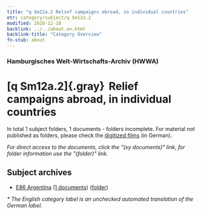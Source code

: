 ```yaml
---
title: "q Sm12a.2 Relief campaigns abroad, in individual countries"
etr: category/subject/q Sm12a.2
modified: 2020-12-18
backlink: ../../about.en.html
backlink-title: "Category Overview"
fn-stub: about
---
```


### Hamburgisches Welt-Wirtschafts-Archiv (HWWA)
# [q Sm12a.2]{.gray}&#8201; Relief campaigns abroad, in individual countries&#160; 





In total 1 subject folders, 1 documents - folders incomplete.
For material not published as folders, please check the [digitized films](/film/h1_sh) (in German).

_For direct access to the documents, click the "(xy documents)" link, for folder information use the "(folder)" link._

## Subject archives


- [E86 Argentina](../../../geo/about.en.html#E86) (<a href="https://dfg-viewer.de/show/?tx_dlf[id]=https://pm20.zbw.eu/mets/sh/1416xx/141692/1459xx/145958/public.mets.en.xml" target="_blank">1 documents</a>) ([folder](http://purl.org/pressemappe20/folder/sh/141692,145958))


_* The English category label is an unchecked automated translation of the German label._

